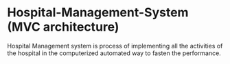 # Hospital-Management-System (MVC architecture)
Hospital Management system is process of implementing all the activities of the hospital in the computerized automated way to fasten the performance.
